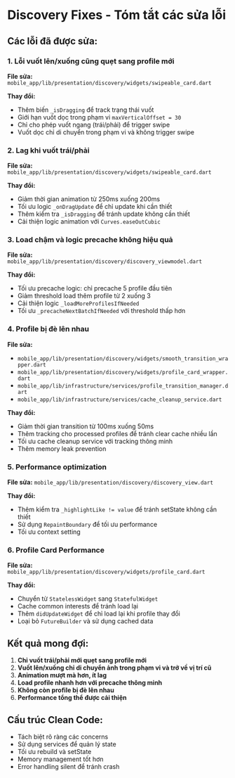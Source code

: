 # Discovery Fixes - Tóm tắt các sửa lỗi

## Các lỗi đã được sửa:

### 1. Lỗi vuốt lên/xuống cũng quẹt sang profile mới
**File sửa:** `mobile_app/lib/presentation/discovery/widgets/swipeable_card.dart`

**Thay đổi:**
- Thêm biến `_isDragging` để track trạng thái vuốt
- Giới hạn vuốt dọc trong phạm vi `maxVerticalOffset = 30`
- Chỉ cho phép vuốt ngang (trái/phải) để trigger swipe
- Vuốt dọc chỉ di chuyển trong phạm vi và không trigger swipe

### 2. Lag khi vuốt trái/phải
**File sửa:** `mobile_app/lib/presentation/discovery/widgets/swipeable_card.dart`

**Thay đổi:**
- Giảm thời gian animation từ 250ms xuống 200ms
- Tối ưu logic `_onDragUpdate` để chỉ update khi cần thiết
- Thêm kiểm tra `_isDragging` để tránh update không cần thiết
- Cải thiện logic animation với `Curves.easeOutCubic`

### 3. Load chậm và logic precache không hiệu quả
**File sửa:** `mobile_app/lib/presentation/discovery/discovery_viewmodel.dart`

**Thay đổi:**
- Tối ưu precache logic: chỉ precache 5 profile đầu tiên
- Giảm threshold load thêm profile từ 2 xuống 3
- Cải thiện logic `_loadMoreProfilesIfNeeded`
- Tối ưu `_precacheNextBatchIfNeeded` với threshold thấp hơn

### 4. Profile bị đè lên nhau
**File sửa:** 
- `mobile_app/lib/presentation/discovery/widgets/smooth_transition_wrapper.dart`
- `mobile_app/lib/presentation/discovery/widgets/profile_card_wrapper.dart`
- `mobile_app/lib/infrastructure/services/profile_transition_manager.dart`
- `mobile_app/lib/infrastructure/services/cache_cleanup_service.dart`

**Thay đổi:**
- Giảm thời gian transition từ 100ms xuống 50ms
- Thêm tracking cho processed profiles để tránh clear cache nhiều lần
- Tối ưu cache cleanup service với tracking thông minh
- Thêm memory leak prevention

### 5. Performance optimization
**File sửa:** `mobile_app/lib/presentation/discovery/discovery_view.dart`

**Thay đổi:**
- Thêm kiểm tra `_highlightLike != value` để tránh setState không cần thiết
- Sử dụng `RepaintBoundary` để tối ưu performance
- Tối ưu context setting

### 6. Profile Card Performance
**File sửa:** `mobile_app/lib/presentation/discovery/widgets/profile_card.dart`

**Thay đổi:**
- Chuyển từ `StatelessWidget` sang `StatefulWidget`
- Cache common interests để tránh load lại
- Thêm `didUpdateWidget` để chỉ load lại khi profile thay đổi
- Loại bỏ `FutureBuilder` và sử dụng cached data

## Kết quả mong đợi:

1. **Chỉ vuốt trái/phải mới quẹt sang profile mới**
2. **Vuốt lên/xuống chỉ di chuyển ảnh trong phạm vi và trở về vị trí cũ**
3. **Animation mượt mà hơn, ít lag**
4. **Load profile nhanh hơn với precache thông minh**
5. **Không còn profile bị đè lên nhau**
6. **Performance tổng thể được cải thiện**

## Cấu trúc Clean Code:

- Tách biệt rõ ràng các concerns
- Sử dụng services để quản lý state
- Tối ưu rebuild và setState
- Memory management tốt hơn
- Error handling silent để tránh crash 